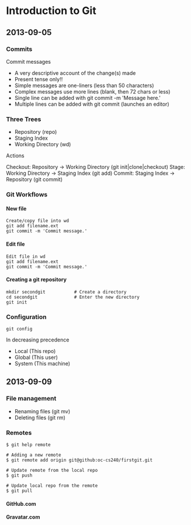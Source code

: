 
Introduction to Git
===================

2013-09-05
----------

### Commits

Commit messages

* A very descriptive account of the change(s) made
* Present tense only!!
* Simple messages are one-liners (less than 50 characters)
* Complex messages use more lines (blank, then 72 chars or less)
* Single line can be added with git commit -m 'Message here.'
* Multiple lines can be added with git commit (launches an editor)

### Three Trees

* Repository (repo)
* Staging Index
* Working Directory (wd)

Actions

Checkout: Repository -> Working Directory (git init|clone|checkout)
Stage: Working Directory -> Staging Index (git add)
Commit: Staging Index -> Repository (git commit)

### Git Workflows

#### New file

    Create/copy file into wd
    git add filename.ext
    git commit -m 'Commit message.'

#### Edit file

    Edit file in wd
    git add filename.ext
    git commit -m 'Commit message.'

#### Creating a git repository

    mkdir secondgit           # Create a directory
    cd secondgit              # Enter the new directory
    git init

### Configuration

    git config

In decreasing precedence

* Local (This repo)
* Global (This user)
* System (This machine)

2013-09-09
----------

### File management

* Renaming files (git mv)
* Deleting files (git rm)

### Remotes

    $ git help remote

    # Adding a new remote
    $ git remote add origin git@github:oc-cs240/firstgit.git

    # Update remote from the local repo
    $ git push

    # Update local repo from the remote
    $ git pull

#### GitHub.com
#### Gravatar.com


